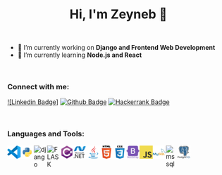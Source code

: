 
<h1 align="center">Hi, I'm Zeyneb 👋</h1>

<br />

- 🔭 I’m currently working on **Django and Frontend Web Development**
- 🌱 I’m currently learning **Node.js and React**  

<br />

<h3 align="left">Connect with me:</h3>

[![Linkedin Badge]](https://www.linkedin.com/in/zeynep-esra-%C3%B6zt%C3%BCrk-aab75b1a2/)   [![Github Badge](https://img.shields.io/badge/GitHub-100000?style=for-the-badge&logo=github&logoColor=white)](https://github.com/zeynebesra/)   [![Hackerrank Badge](https://img.shields.io/badge/-Hackerrank-2EC866?style=for-the-badge&logo=HackerRank&logoColor=white)](https://www.hackerrank.com/zeynebesraozturk) 

<br />

<h3 align="left">Languages and Tools:</h3>

<img align="left" alt="Visual Studio Code" width="30px" src="https://raw.githubusercontent.com/github/explore/80688e429a7d4ef2fca1e82350fe8e3517d3494d/topics/visual-studio-code/visual-studio-code.png" />

<img align="left" alt="Python" width="30px" src="https://raw.githubusercontent.com/github/explore/cebd63002168a05a6a642f309227eefeccd92950/topics/python/python.png" />

<img align="left" alt="django" width="30px" src="https://avatars.githubusercontent.com/u/27804?s=200&v=4" />

<img align="left" alt="FLASK" width="30px" src="https://banner2.cleanpng.com/20180508/qyw/kisspng-flask-python-web-framework-web-application-tutoria-5af1dbb70b6430.1030595115257998630467.jpg" />

<img align="left" alt="csharp" width="30px" src="https://raw.githubusercontent.com/devicons/devicon/master/icons/csharp/csharp-original.svg"  />

<img align="left" alt="dotnet" width="30px" src="https://raw.githubusercontent.com/devicons/devicon/master/icons/dot-net/dot-net-original-wordmark.svg" />

 <img align="left" src="https://raw.githubusercontent.com/devicons/devicon/master/icons/java/java-original.svg" alt="java" width="30px" />

<img align="left" alt="HTML5" width="30px" src="https://raw.githubusercontent.com/github/explore/80688e429a7d4ef2fca1e82350fe8e3517d3494d/topics/html/html.png" />

<img align="left" alt="CSS3" width="30px" src="https://raw.githubusercontent.com/github/explore/80688e429a7d4ef2fca1e82350fe8e3517d3494d/topics/css/css.png" />

<img align="left" alt="bootstrap" width="30px" src="https://raw.githubusercontent.com/devicons/devicon/master/icons/bootstrap/bootstrap-plain-wordmark.svg" />

<img align="left" alt="JavaScript" width="30px" src="https://raw.githubusercontent.com/github/explore/80688e429a7d4ef2fca1e82350fe8e3517d3494d/topics/javascript/javascript.png" />

<img align="left"  width="30px" src="https://raw.githubusercontent.com/devicons/devicon/master/icons/mysql/mysql-original-wordmark.svg" alt="mysql"  />
 <img align="left" src="https://www.svgrepo.com/show/303229/microsoft-sql-server-logo.svg" alt="mssql" width="26px"/>

<img align="left"  width="30px" src="https://raw.githubusercontent.com/devicons/devicon/master/icons/postgresql/postgresql-original-wordmark.svg" alt="postgresql"  />







<!-- Languages and Tools link -->





